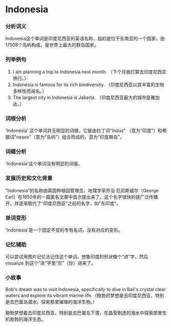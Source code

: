 # Indonesia

### 分析词义

  

Indonesia这个单词是印度尼西亚的英语名称，指的是位于东南亚的一个国家，由17508个岛屿构成，是世界上最大的群岛国家。

  

### 列举例句

  

1.  I am planning a trip to Indonesia next month. （下个月我打算去印度尼西亚旅行。）
2.  Indonesia is famous for its rich biodiversity. （印度尼西亚以其丰富的生物多样性而闻名。）
3.  The largest city in Indonesia is Jakarta. （印度尼西亚最大的城市是雅加达。）

  

### 词根分析

  

‘Indonesia’ 这个单词并无明显的词根，它是由拉丁词“Indus” （意为“印度”）和希腊词"nesos"（意为“岛屿”）组合而成的，意为“印度群岛”。

  

### 词缀分析

  

'Indonesia'这个单词没有明显的词缀。

  

### 发展历史和文化背景

  

“Indonesia”的名称由英国种植园管理员、地理学家乔治·厄尼斯威尔（George Earl）在1850年的一篇匿名文章中首次提出来了。这个名字很快的就广泛传播开，并逐渐取代了“印度尼西亚”之前的名字，如“东印度”。

  

### 单词变形

  

'Indonesia'是一个固定不变的专有名词，没有对应的变形。

  

### 记忆辅助

  

可以尝试用图片记忆法记住这个单词，想象印度的形状像个“进”字，然后 visualize 到这个“进”字里“尼”（你）进来了。

  

### 小故事

  

Bob's dream was to visit Indonesia, specifically to dive in Bali's crystal clear waters and explore its vibrant marine life.（鲍勃的梦想是去印度尼西亚，特别是去巴厘岛潜水，探索那里璀璨的海洋生物。）

  

鲍勃梦想着去印度尼西亚，特别是去巴厘岛下潜，在晶莹剔透的海水中探索那里生机勃勃的海洋生态。
